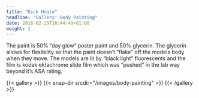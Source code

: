 ```yaml
---
title: "Dick Hogle"
headline: "Gallery: Body Painting"
date: 2018-02-25T16:44:49+01:00
weight: 2
---
```


The paint is 50% “day glow” poster paint and 50% glycerin. The glycerin allows for flexibility so that the paint doesn’t “flake” off the models body when they move. The models are lit by “black light” fluorescents and the film is kodak ektachrome slide film which was “pushed” in the lab way beyond it’s ASA rating.

{{< gallery >}}
  {{< snap-dir srcdir="/images/body-painting" >}}
{{< /gallery >}}

